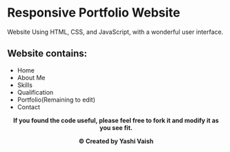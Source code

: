 # Responsive Portfolio Website

Website Using HTML, CSS, and JavaScript, with a wonderful user interface.

## Website contains:

- Home
- About Me
- Skills
- Qualification
- Portfolio(Remaining to edit)
- Contact

<div align="center">


<p align="center"><b>If you found the code useful, please feel free to fork it and modify it as you see fit.</p? <br>
</div>

<p align="center"><b>© Created by Yashi Vaish</b></p?

